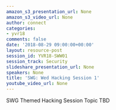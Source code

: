 ```yaml
---
amazon_s3_presentation_url: None
amazon_s3_video_url: None
author: connect
categories:
- yvr18
comments: false
date: '2018-08-29 09:00:00+00:00'
layout: resource-post
session_id: YVR18-SWW01
session_track: Security
slideshare_presentation_url: None
speakers: None
title: 'SWG: Wed Hacking Session 1'
youtube_video_url: None
---
```


SWG Themed Hacking Session Topic TBD